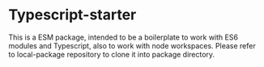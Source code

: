 # Typescript-starter
This is a ESM package, intended to be a boilerplate to work with ES6 modules and Typescript, also to work with node workspaces. Please refer to local-package repository to clone it into package directory.
